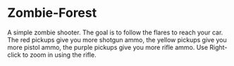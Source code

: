# Zombie-Forest
A simple zombie shooter.
The goal is to follow the flares to reach your car. 
The red pickups give you more shotgun ammo,
the yellow pickups give you more pistol ammo,
the purple pickups give you more rifle ammo.
Use Right-click to zoom in using the rifle.
